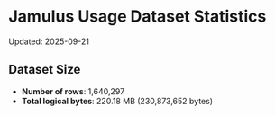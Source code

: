 # Jamulus Usage Dataset Statistics

Updated: 2025-09-21

## Dataset Size
- **Number of rows**: 1,640,297
- **Total logical bytes**: 220.18 MB (230,873,652 bytes)
